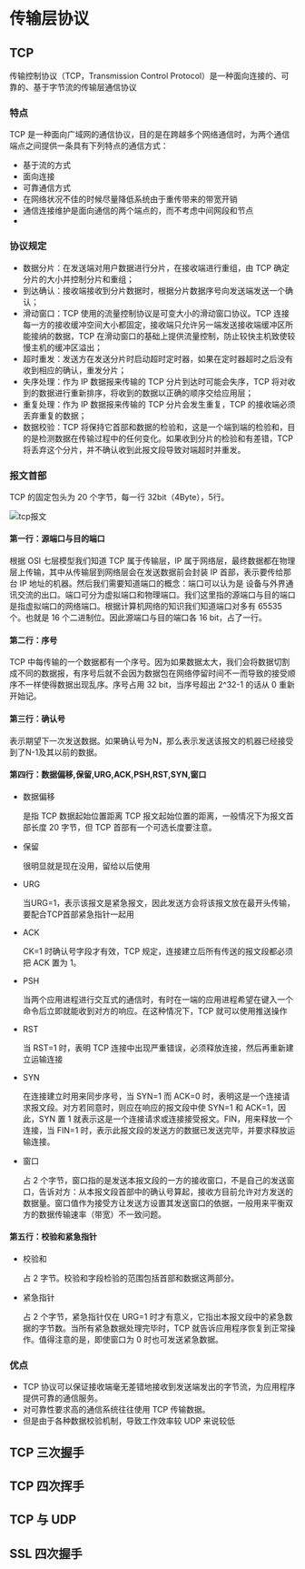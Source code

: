 # 传输层协议

## TCP 

传输控制协议（TCP，Transmission Control Protocol）是一种面向连接的、可靠的、基于字节流的传输层通信协议

### 特点

TCP 是一种面向广域网的通信协议，目的是在跨越多个网络通信时，为两个通信端点之间提供一条具有下列特点的通信方式：

- 基于流的方式
- 面向连接
- 可靠通信方式
- 在网络状况不佳的时候尽量降低系统由于重传带来的带宽开销
- 通信连接维护是面向通信的两个端点的，而不考虑中间网段和节点
- 
### 协议规定

- 数据分片：在发送端对用户数据进行分片，在接收端进行重组，由 TCP 确定分片的大小并控制分片和重组；
- 到达确认：接收端接收到分片数据时，根据分片数据序号向发送端发送一个确认；
- 滑动窗口：TCP 使用的流量控制协议是可变大小的滑动窗口协议。TCP 连接每一方的接收缓冲空间大小都固定，接收端只允许另一端发送接收端缓冲区所能接纳的数据，TCP 在滑动窗口的基础上提供流量控制，防止较快主机致使较慢主机的缓冲区溢出；
- 超时重发：发送方在发送分片时启动超时定时器，如果在定时器超时之后没有收到相应的确认，重发分片；
- 失序处理：作为 IP 数据报来传输的 TCP 分片到达时可能会失序，TCP 将对收到的数据进行重新排序，将收到的数据以正确的顺序交给应用层；
- 重复处理：作为 IP 数据报来传输的 TCP 分片会发生重复，TCP 的接收端必须丢弃重复的数据；
- 数据校验：TCP 将保持它首部和数据的检验和，这是一个端到端的检验和，目的是检测数据在传输过程中的任何变化。如果收到分片的检验和有差错，TCP 将丢弃这个分片，并不确认收到此报文段导致对端超时并重发。

### 报文首部

TCP 的固定包头为 20 个字节，每一行 32bit（4Byte），5行。

![tcp报文](/blog/images/javascript/tcp报文.png)

#### 第一行：源端口与目的端口 

根据 OSI 七层模型我们知道 TCP 属于传输层，IP 属于网络层，最终数据都在物理层上传输，其中从传输层到网络层会在发送数据前会封装 IP 首部，表示要传给那台 IP 地址的机器。然后我们需要知道端口的概念：端口可以认为是 设备与外界通讯交流的出口。端口可分为虚拟端口和物理端口。我们这里指的源端口与目的端口是指虚拟端口的网络端口。根据计算机网络的知识我们知道端口对多有 65535 个。也就是 16 个二进制位。因此源端口与目的端口各 16 bit，占了一行。 

#### 第二行：序号

TCP 中每传输的一个数据都有一个序号。因为如果数据太大，我们会将数据切割成不同的数据报，有序号后就不会因为数据包在网络停留时间不一而导致的接受顺序不一样使得数据出现乱序。序号占用 32 bit，当序号超出 2^32-1 的话从 0 重新开始记。 

#### 第三行：确认号

表示期望下一次发送数据。如果确认号为N，那么表示发送该报文的机器已经接受到了N-1及其以前的数据。 

#### 第四行：数据偏移,保留,URG,ACK,PSH,RST,SYN,窗口

- 数据偏移

    是指 TCP 数据起始位置距离 TCP 报文起始位置的距离，一般情况下为报文首部长度 20 字节，但 TCP 首部有一个可选长度要注意。

- 保留

  很明显就是现在没用，留给以后使用

- URG
  
  当URG=1，表示该报文是紧急报文，因此发送方会将该报文放在最开头传输，要配合TCP首部紧急指针一起用

- ACK

    CK=1 时确认号字段才有效，TCP 规定，连接建立后所有传送的报文段都必须把 ACK 置为 1。

- PSH

    当两个应用进程进行交互式的通信时，有时在一端的应用进程希望在键入一个命令后立即就能收到对方的响应。在这种情况下，TCP 就可以使用推送操作

- RST
  
  当 RST=1 时，表明 TCP 连接中出现严重错误，必须释放连接，然后再重新建立运输连接

- SYN

  在连接建立时用来同步序号，当 SYN=1 而 ACK=0 时，表明这是一个连接请求报文段。对方若同意时，则应在响应的报文段中使 SYN=1 和 ACK=1，因此，SYN 置 1 就表示这是一个连接请求或连接接受报文。FIN，用来释放一个连接，当 FIN=1 时，表示此报文段的发送方的数据已发送完毕，并要求释放运输连接。

- 窗口
  
  占 2 个字节，窗口指的是发送本报文段的一方的接收窗口，不是自己的发送窗口，告诉对方：从本报文段首部中的确认号算起，接收方目前允许对方发送的数据量。窗口值作为接受方让发送方设置其发送窗口的依据，一般用来平衡双方的数据传输速率（带宽）不一致问题。 

#### 第五行：校验和紧急指针

- 校验和

  占 2 字节。校验和字段检验的范围包括首部和数据这两部分。
- 紧急指针

  占 2 个字节，紧急指针仅在 URG=1 时才有意义，它指出本报文段中的紧急数据的字节数。当所有紧急数据处理完毕时，TCP 就告诉应用程序恢复到正常操作。值得注意的是，即使窗口为 0 时也可发送紧急数据。

###  优点
- TCP 协议可以保证接收端毫无差错地接收到发送端发出的字节流，为应用程序提供可靠的通信服务。
- 对可靠性要求高的通信系统往往使用 TCP 传输数据。
- 但是由于各种数据校验机制，导致工作效率较 UDP 来说较低

## TCP 三次握手

## TCP 四次挥手

## TCP 与 UDP

## SSL 四次握手